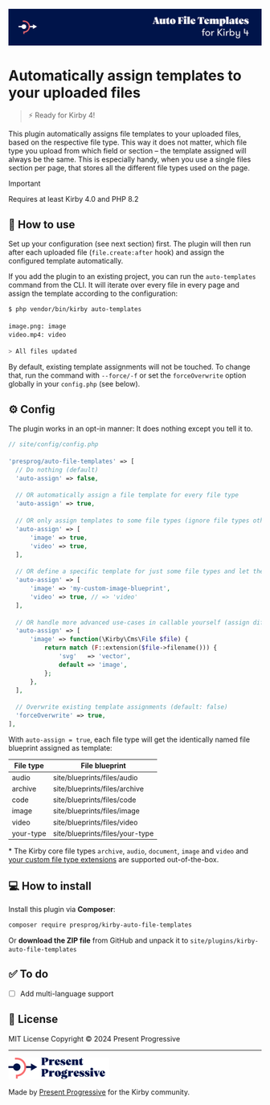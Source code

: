 ![Kirby Auto File Templates Plugin](/.github/banner.png)

# Automatically assign templates to your uploaded files

> ⚡ Ready for Kirby 4!

This plugin automatically assigns file templates to your uploaded files, based on the respective file type. This way it does not matter, which file type you upload from which field or section – the template assigned will always be the same. This is especially handy, when you use a single files section per page, that stores all the different file types used on the page.

> [!IMPORTANT]
> Requires at least Kirby 4.0 and PHP 8.2

## 🚀 How to use

Set up your configuration (see next section) first. The plugin will then run after each uploaded file (`file.create:after` hook) and assign the configured template automatically.

If you add the plugin to an existing project, you can run the `auto-templates` command from the CLI. It will iterate over every file in every page and assign the template according to the configuration:

```bash
$ php vendor/bin/kirby auto-templates

image.png: image
video.mp4: video

> All files updated
```

By default, existing template assignments will not be touched. To change that, run the command with `--force/-f` or set the `forceOverwrite` option globally in your `config.php` (see below).

## ⚙️ Config

The plugin works in an opt-in manner: It does nothing except you tell it to.

```php
// site/config/config.php

'presprog/auto-file-templates' => [
  // Do nothing (default)
  'auto-assign' => false,

  // OR automatically assign a file template for every file type
  'auto-assign' => true,

  // OR only assign templates to some file types (ignore file types other than `image` and `video`
  'auto-assign' => [
      'image' => true,
      'video' => true,
  ],

  // OR define a specific template for just some file types and let the plugin decide for the others
  'auto-assign' => [
      'image' => 'my-custom-image-blueprint',
      'video' => true, // => 'video'
  ],

  // OR handle more advanced use-cases in callable yourself (assign different file templates for vector and raster images)
  'auto-assign' => [
      'image' => function(\Kirby\Cms\File $file) {
          return match (F::extension($file->filename())) {
              'svg'   => 'vector',
              default => 'image',
          };
      },
  ],

  // Overwrite existing template assignments (default: false)
  'forceOverwrite' => true,
],

```

With `auto-assign = true`, each file type will get the identically named file blueprint assigned as template:

| File type | File blueprint                  |
|-----------|---------------------------------|
| audio     | site/blueprints/files/audio     |
| archive   | site/blueprints/files/archive   |
| code      | site/blueprints/files/code      |
| image     | site/blueprints/files/image     |
| video     | site/blueprints/files/video     |
| your-type | site/blueprints/files/your-type |

\* The Kirby core file types `archive`, `audio`, `document`,  `image` and `video` and [your custom file type extensions](https://getkirby.com/docs/reference/plugins/extensions/file-types) are supported out-of-the-box.

## 💻 How to install

Install this plugin via **Composer**:

```bash
composer require presprog/kirby-auto-file-templates
```

Or **download the ZIP file** from GitHub and unpack it to `site/plugins/kirby-auto-file-templates`

## ✅ To do
* [ ] Add multi-language support

## 📄 License

MIT License Copyright © 2024 Present Progressive

----

<img src="/logo.svg?raw=true" width="200" height="43">

Made by [Present Progressive](https://www.presentprogressive.de) for the Kirby community.
